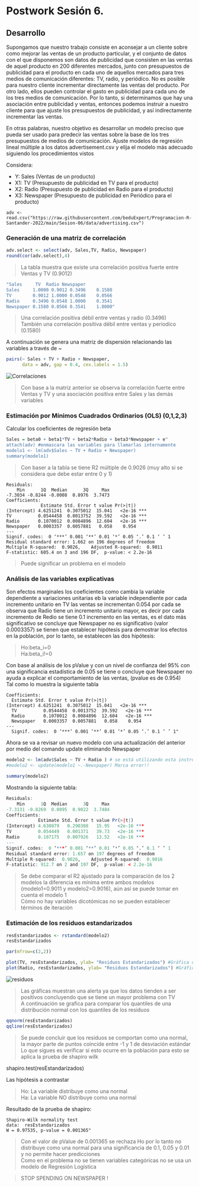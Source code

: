 # Postwork Sesión 6.

## Desarrollo

Supongamos que nuestro trabajo consiste en aconsejar a un cliente sobre como mejorar las ventas de un producto particular, y el conjunto de datos con el que disponemos son datos de publicidad que consisten en las ventas de aquel producto en 200 diferentes mercados, junto con presupuestos de publicidad para el producto en cada uno de aquellos mercados para tres medios de comunicación diferentes: TV, radio, y periódico. No es posible para nuestro cliente incrementar directamente las ventas del producto. Por otro lado, ellos pueden controlar el gasto en publicidad para cada uno de los tres medios de comunicación. Por lo tanto, si determinamos que hay una asociación entre publicidad y ventas, entonces podemos instruir a nuestro cliente para que ajuste los presupuestos de publicidad, y así indirectamente incrementar las ventas.

En otras palabras, nuestro objetivo es desarrollar un modelo preciso que pueda ser usado para predecir las ventas sobre la base de los tres presupuestos de medios de comunicación. Ajuste modelos de regresión lineal múltiple a los datos advertisement.csv y elija el modelo más adecuado siguiendo los procedimientos vistos

Considera:

- Y: Sales (Ventas de un producto)
- X1: TV (Presupuesto de publicidad en TV para el producto)
- X2: Radio (Presupuesto de publicidad en Radio para el producto)
- X3: Newspaper (Presupuesto de publicidad en Periódico para el producto)
```
adv <- read.csv("https://raw.githubusercontent.com/beduExpert/Programacion-R-Santander-2022/main/Sesion-06/data/advertising.csv")
```
### Generación de una matriz de correlación
```R
adv.select <- select(adv, Sales,TV, Radio, Newspaper)
round(cor(adv.select),4)
```
> La tabla muestra que existe una correlación positiva fuerte entre Ventas y TV (0.9012)

```R
"Sales     TV  Radio Newspaper
Sales     1.0000 0.9012 0.3496    0.1580
TV        0.9012 1.0000 0.0548    0.0566
Radio     0.3496 0.0548 1.0000    0.3541
Newspaper 0.1580 0.0566 0.3541    1.0000"
```

> Una correlación positiva débil entre ventas y radio (0.3496)  
> También una correlación positiva débil entre ventas y periodico (0.1580)

A continuación se genera una matriz de dispersión relacionando las variables a través de ~

```R
pairs(~ Sales + TV + Radio + Newspaper, 
      data = adv, gap = 0.4, cex.labels = 1.5)
```
![Correlaciones](./correlaciones.png)
> Con base a la matriz anterior se observa la correlación fuerte entre Ventas y TV y una asociación positiva entre Sales y las demás variables

### Estimación por Mínimos Cuadrados Ordinarios (OLS) (0,1,2,3)
Calcular los coeficientes de regresión beta
```R
Sales = beta0 + beta1*TV + beta2*Radio + beta3*Newspaper + e"
attach(adv) #enmascara las variables para llamarlas internamente
modelo1 <- lm(adv$Sales ~ TV + Radio + Newspaper)
summary(modelo1)
```

> Con baser a la tabla se tiene R2 múltiple de 0.9026 (muy alto si se considera que debe estar entre 0 y 1)
```
Residuals:
    Min      1Q  Median      3Q     Max 
-7.3034 -0.8244 -0.0008  0.8976  3.7473 
Coefficients:
             Estimate Std. Error t value Pr(>|t|)    
(Intercept) 4.6251241  0.3075012  15.041   <2e-16 ***
TV          0.0544458  0.0013752  39.592   <2e-16 ***
Radio       0.1070012  0.0084896  12.604   <2e-16 ***
Newspaper   0.0003357  0.0057881   0.058    0.954    
---
Signif. codes:  0 ‘***’ 0.001 ‘**’ 0.01 ‘*’ 0.05 ‘.’ 0.1 ‘ ’ 1
Residual standard error: 1.662 on 196 degrees of freedom
Multiple R-squared:  0.9026,	Adjusted R-squared:  0.9011 
F-statistic: 605.4 on 3 and 196 DF,  p-value: < 2.2e-16
```
> Puede significar un problema en el modelo
### Análisis de las variables explicativas
Son efectos marginales los coeficientes como cambia la variable dependiente a variaciones unitarias eb la variable independiente por cada incremento unitario en TV las ventas se incrementan 0.054 por cada se observa que Radio tiene un incremento unitario mayor, es decir por cada incremento de Redio se tiene 0.1 incremento en las ventas, es el dato más significativo se concluye que Newspaper no es significativo (valor 0.0003357) se tienen que establecer hipótesis para demostrar los efectos en la población, por lo tanto, se establecen las dos hipótesis:
> Ho:beta_i=0  
> Ha:beta_i!=0

Con base al análisis de los pValue y con un nivel de confianza del 95% con una significancia estadística de 0.05 se tiene o concluye que Newspaper no ayuda a explicar el comportamiento de las ventas, (pvalue es de 0.954)  
Tal como lo muestra la siguiente tabla
```
Coefficients:
  Estimate Std. Error t value Pr(>|t|)    
(Intercept) 4.6251241  0.3075012  15.041   <2e-16 ***
  TV          0.0544458  0.0013752  39.592   <2e-16 ***
  Radio       0.1070012  0.0084896  12.604   <2e-16 ***
  Newspaper   0.0003357  0.0057881   0.058    0.954    
---
  Signif. codes:  0 ‘***’ 0.001 ‘**’ 0.01 ‘*’ 0.05 ‘.’ 0.1 ‘ ’ 1"
```

Ahora se va a revisar un nuevo modelo con una actualización del anterior por medio del comando update eliminando Newspaper

```R
modelo2 <- lm(adv$Sales ~ TV + Radio ) # se está utilizando esta instrucción porque la que usa update marca error
#modelo2 <- update(modelo1 ~.-Newspaper) Marca error!! 

summary(modelo2)
```

Mostrando la siguiente tabla:
```R
Residuals:
    Min      1Q  Median      3Q     Max 
-7.3131 -0.8269  0.0095  0.9022  3.7484 
Coefficients:
            Estimate Std. Error t value Pr(>|t|)    
(Intercept) 4.630879   0.290308   15.95   <2e-16 ***
TV          0.054449   0.001371   39.73   <2e-16 ***
Radio       0.107175   0.007926   13.52   <2e-16 ***
---
Signif. codes:  0 ‘***’ 0.001 ‘**’ 0.01 ‘*’ 0.05 ‘.’ 0.1 ‘ ’ 1
Residual standard error: 1.657 on 197 degrees of freedom
Multiple R-squared:  0.9026,	Adjusted R-squared:  0.9016 
F-statistic: 912.7 on 2 and 197 DF,  p-value: < 2.2e-16
``` 
> Se debe comparar el R2 ajustado para la comparación de los 2 modelos la diferencia es mínima entre ambos modelos (modelo1=0.9011 y modelo2=0.9016), aún así se puede tomar en cuenta el modelo 1  
> Cómo no hay variables dicotómicas no se pueden establecer términos de iteración

### Estimación de los residuos estandarizados
```R
resEstandarizados <- rstandard(modelo2)
resEstandarizados

par(mfrow=c(2,2))

plot(TV, resEstandarizados, ylab= "Residuos Estandarizados") #Gráfica de TV vs residuos estandarizados
plot(Radio, resEstandarizados, ylab= "Residuos Estandarizados") #Gráfica de Redio vs residuos estandarizados
```
![residuos](./residuos.png)
> Las gráficas muestran una alerta ya que los datos tienden a ser positivos concluyendo que se tiene un  mayor problema con TV  
> A continuación se grafica para comparar los quantiles de una distribución  normal con los quantiles de los  residuos
```R
qqnorm(resEstandarizados)
qqline(resEstandarizados)
```
> Se puede concluir que los residuos se comportan como una normal, la mayor parte de puntos coincide  entre -1 y 1 de desviación estándar
> Lo que sigues es verificar si esto ocurre en la población para esto se aplica la prueba de shapiro wilk

shapiro.test(resEstandarizados)

Las hipótesis a contrastar
> Ho: La variable distribuye como una normal  
> Ha: La variable NO distribuye como una normal

Resultado de la prueba de shapiro:
```
Shapiro-Wilk normality test
data:  resEstandarizados
W = 0.97535, p-value = 0.001365"
```

> Con el valor de pValue de 0.001365 se rechaza Ho por lo tanto no distribuye como una normal para una significancia de 0.1, 0.05 y 0.01 y no permite hacer predicciones  
> Como en el problema no se tienen variables categóricas no se usa un modelo de Regresión Logística

>STOP SPENDING ON NEWSPAPER !

